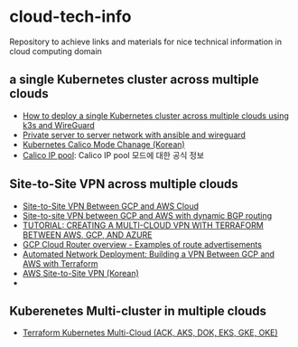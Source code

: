 # cloud-tech-info
Repository to achieve links and materials for nice technical information in cloud computing domain

## a single Kubernetes cluster across multiple clouds

- [How to deploy a single Kubernetes cluster across multiple clouds using k3s and WireGuard](https://itnext.io/how-to-deploy-a-single-kubernetes-cluster-across-multiple-clouds-using-k3s-and-wireguard-a5ae176a6e81)
- [Private server to server network with ansible and wireguard](https://github.com/mawalu/wireguard-private-networking)
- [Kubernetes Calico Mode Chanage (Korean)](https://cwal.tistory.com/12)
- [Calico IP pool](https://docs.projectcalico.org/reference/resources/ippool): Calico IP pool 모드에 대한 공식 정보

## Site-to-Site VPN across multiple clouds
- [Site-to-Site VPN Between GCP and AWS Cloud](https://www.linkedin.com/pulse/site-to-site-vpn-between-gcp-aws-cloud-aslam-chandio/?articleId=6668922995207086080)
- [Site-to-site VPN between GCP and AWS with dynamic BGP routing](https://oleg-pershin.medium.com/site-to-site-vpn-between-gcp-and-aws-with-dynamic-bgp-routing-7d7e0366036d)
- [TUTORIAL: CREATING A MULTI-CLOUD VPN WITH TERRAFORM BETWEEN AWS, GCP, AND AZURE](https://www.silect.is/blog/multi-cloud-vpn-terraform/)
- [GCP Cloud Router overview - Examples of route advertisements](https://cloud.google.com/network-connectivity/docs/router/concepts/overview#examples_of_route_advertisements)
- [Automated Network Deployment: Building a VPN Between GCP and AWS with Terraform](https://cloud.google.com/architecture/automated-network-deployment-multicloud)
- [AWS Site-to-Site VPN (Korean)](https://docs.aws.amazon.com/ko_kr/vpn/latest/s2svpn/s2s-vpn-user-guide.pdf)
- 

## Kuberenetes Multi-cluster in multiple clouds
- [Terraform Kubernetes Multi-Cloud (ACK, AKS, DOK, EKS, GKE, OKE)](https://napo.io/posts/terraform-kubernetes-multi-cloud-ack-aks-dok-eks-gke-oke/)
